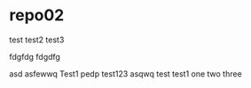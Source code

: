 # repo02
test
test2
test3

fdgfdg
fdgdfg

asd
asfewwq
Test1
pedp
test123
asqwq
test
test1
one
two
three
